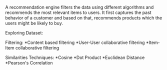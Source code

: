 A recommendation engine filters the data using different algorithms and recommends the most relevant items to users. It first captures the past behavior of a customer and based on that, recommends products which the users might be likely to buy.

Exploring Dataset:

Filtering:
*Content based filtering
*User-User collaborative filtering
*Item-Item collaborative filtering

Similarities Techniques:
*Cosine
*Dot Product
*Euclidean Distance
*Pearson's Correlation
